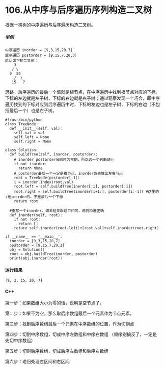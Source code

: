 # 106.从中序与后序遍历序列构造二叉树
根据一棵树的中序遍历与后序遍历构造二叉树。

##### 举例
    中序遍历 inorder = [9,3,15,20,7]
    后序遍历 postorder = [9,15,7,20,3]
    返回如下的二叉树：
        3
       / \
      9  20
        /  \
       15   7

思路：后序遍历的最后一个值就是根节点，在中序遍历中找到根节点对应的下标，下标的左边就是左子树，下标的右边就是右子树；通过观察发现一个巧合，即中序遍历找到的下标对应到后序遍历中时，下标的左边也是左子树，下标的右边（不包括最后一个）也是右子树。

    #!/usr/bin/python
    class TreeNode:
      def __init__(self, val):
        self.val = val
        self.left = None
        self.right = None

    class Solution:
      def buildTree(self, inorder, postorder):
        # inorder postorder会同时为空的，所以选一个判断就行
        if not inorder:
          return None
        # postorder最后一个一定是根节点，inorder负责推出左右节点
        root = TreeNode(postorder[-1])
        i = inorder.index(root.val)
        root.left = self.buildTree(inorder[:i], postorder[:i])
        root.right = self.buildTree(inorder[i+1:], postorder[i:-1]) #这里的i是inorder的，不是最后一个下标
        return root
      
      #重写一个inorder，如果结果跟题目相同，说明构造正确
      def inorder(self, root):
        if not root:
          return []
        return self.inorder(root.left)+[root.val]+self.inorder(root.right)

    if __name__ == '__main__':
      inorder = [9,3,15,20,7]
      postorder = [9,15,7,20,3]
      obj = Solution()
      root = obj.buildTree(inorder, postorder)
      print(obj.inorder(root))
      
#### 运行结果
    [9, 3, 15, 20, 7]

#### C++

第一步：如果数组大小为零的话，说明是空节点了。

第二步：如果不为空，那么取后序数组最后一个元素作为节点元素。

第三步：找到后序数组最后一个元素在中序数组的位置，作为切割点

第四步：切割中序数组，切成中序左数组和中序右数组 （顺序别搞反了，一定是先切中序数组）

第五步：切割后序数组，切成后序左数组和后序右数组

第六步：递归处理左区间和右区间
